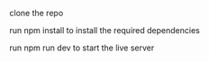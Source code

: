 clone the repo

run npm install to install the required dependencies

run npm run dev to start the live server